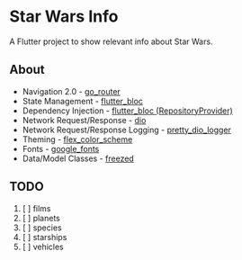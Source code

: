 # Star Wars Info

A Flutter project to show relevant info about Star Wars.

## About

* Navigation 2.0 - [go_router](https://pub.dev/packages/go_router)
* State Management - [flutter_bloc](https://pub.dev/packages/flutter_bloc)
* Dependency Injection - [flutter_bloc (RepositoryProvider)](https://pub.dev/packages/flutter_bloc)
* Network Request/Response - [dio](https://pub.dev/packages/dio)
* Network Request/Response Logging - [pretty_dio_logger](https://pub.dev/packages/pretty_dio_logger)
* Theming - [flex_color_scheme](https://pub.dev/packages/flex_color_scheme)
* Fonts - [google_fonts](https://pub.dev/packages/google_fonts)
* Data/Model Classes - [freezed](https://pub.dev/packages/freezed)

## TODO
1. [ ] films
2. [ ] planets
3. [ ] species
4. [ ] starships
5. [ ] vehicles
